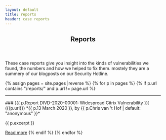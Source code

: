```yaml
---
layout: default
title: reports
header: case reports
---
```

<header>
	<h2>Reports</h2>
</header>

These case reports give you insight into the kinds of vulnerabilities we found, the numbers and how we helped to fix them. mostely they are a summery of our blogposts on our Security Hotline. 

{% assign pages = site.pages |reverse %}
{% for p in pages %}
{% if p.url contains "/reports/" and p.url != page.url %}
<hr>
### [{{ p.Report DIVD-2020-00001: Widespread Citrix Vulnerability }}]({{p.url}})
*{{ p.13 March 2020 }}, by {{ p.Chris van 't Hof | default: "anonymous" }}*

{{ p.excerpt }}

[Read more]({{p.url}})
{% endif %}
{% endfor %}
